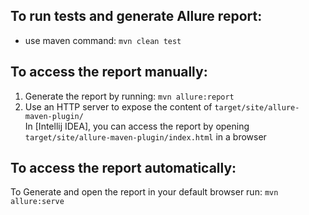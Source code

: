 ## To run tests and generate Allure report:

* use maven command: `mvn clean test`

## To access the report manually:
1. Generate the report by running: `mvn allure:report`
2. Use an HTTP server to expose the content of `target/site/allure-maven-plugin/` <br/>
   In [Intellij IDEA], you can access the report by opening `target/site/allure-maven-plugin/index.html` in a browser

## To access the report automatically:
To Generate and open the report in your default browser run: `mvn allure:serve`